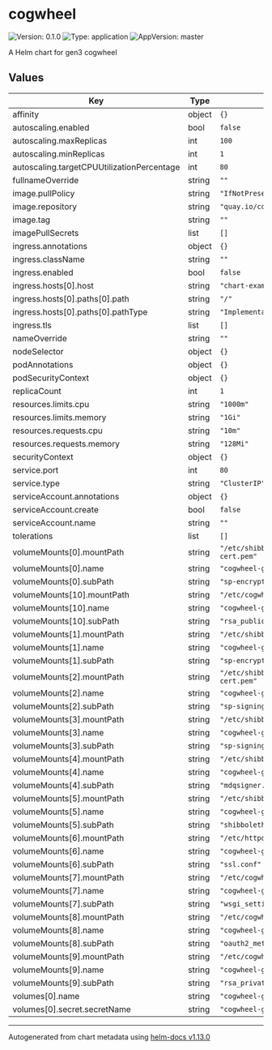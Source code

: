 # cogwheel

![Version: 0.1.0](https://img.shields.io/badge/Version-0.1.0-informational?style=flat-square) ![Type: application](https://img.shields.io/badge/Type-application-informational?style=flat-square) ![AppVersion: master](https://img.shields.io/badge/AppVersion-master-informational?style=flat-square)

A Helm chart for gen3 cogwheel

## Values

| Key | Type | Default | Description |
|-----|------|---------|-------------|
| affinity | object | `{}` |  |
| autoscaling.enabled | bool | `false` |  |
| autoscaling.maxReplicas | int | `100` |  |
| autoscaling.minReplicas | int | `1` |  |
| autoscaling.targetCPUUtilizationPercentage | int | `80` |  |
| fullnameOverride | string | `""` |  |
| image.pullPolicy | string | `"IfNotPresent"` |  |
| image.repository | string | `"quay.io/cdis/cogwheel"` |  |
| image.tag | string | `""` |  |
| imagePullSecrets | list | `[]` |  |
| ingress.annotations | object | `{}` |  |
| ingress.className | string | `""` |  |
| ingress.enabled | bool | `false` |  |
| ingress.hosts[0].host | string | `"chart-example.local"` |  |
| ingress.hosts[0].paths[0].path | string | `"/"` |  |
| ingress.hosts[0].paths[0].pathType | string | `"ImplementationSpecific"` |  |
| ingress.tls | list | `[]` |  |
| nameOverride | string | `""` |  |
| nodeSelector | object | `{}` |  |
| podAnnotations | object | `{}` |  |
| podSecurityContext | object | `{}` |  |
| replicaCount | int | `1` |  |
| resources.limits.cpu | string | `"1000m"` |  |
| resources.limits.memory | string | `"1Gi"` |  |
| resources.requests.cpu | string | `"10m"` |  |
| resources.requests.memory | string | `"128Mi"` |  |
| securityContext | object | `{}` |  |
| service.port | int | `80` |  |
| service.type | string | `"ClusterIP"` |  |
| serviceAccount.annotations | object | `{}` |  |
| serviceAccount.create | bool | `false` |  |
| serviceAccount.name | string | `""` |  |
| tolerations | list | `[]` |  |
| volumeMounts[0].mountPath | string | `"/etc/shibboleth/sp-encrypt-cert.pem"` |  |
| volumeMounts[0].name | string | `"cogwheel-g3auto"` |  |
| volumeMounts[0].subPath | string | `"sp-encrypt-cert.pem"` |  |
| volumeMounts[10].mountPath | string | `"/etc/cogwheel/rsa/publickey.pem"` |  |
| volumeMounts[10].name | string | `"cogwheel-g3auto"` |  |
| volumeMounts[10].subPath | string | `"rsa_publickey.pem"` |  |
| volumeMounts[1].mountPath | string | `"/etc/shibboleth/sp-encrypt-key.pem"` |  |
| volumeMounts[1].name | string | `"cogwheel-g3auto"` |  |
| volumeMounts[1].subPath | string | `"sp-encrypt-key.pem"` |  |
| volumeMounts[2].mountPath | string | `"/etc/shibboleth/sp-signing-cert.pem"` |  |
| volumeMounts[2].name | string | `"cogwheel-g3auto"` |  |
| volumeMounts[2].subPath | string | `"sp-signing-cert.pem"` |  |
| volumeMounts[3].mountPath | string | `"/etc/shibboleth/sp-signing-key.pem"` |  |
| volumeMounts[3].name | string | `"cogwheel-g3auto"` |  |
| volumeMounts[3].subPath | string | `"sp-signing-key.pem"` |  |
| volumeMounts[4].mountPath | string | `"/etc/shibboleth/mdqsigner.pem"` |  |
| volumeMounts[4].name | string | `"cogwheel-g3auto"` |  |
| volumeMounts[4].subPath | string | `"mdqsigner.pem"` |  |
| volumeMounts[5].mountPath | string | `"/etc/shibboleth/shibboleth2.xml"` |  |
| volumeMounts[5].name | string | `"cogwheel-g3auto"` |  |
| volumeMounts[5].subPath | string | `"shibboleth2.xml"` |  |
| volumeMounts[6].mountPath | string | `"/etc/httpd/conf.d/ssl.conf"` |  |
| volumeMounts[6].name | string | `"cogwheel-g3auto"` |  |
| volumeMounts[6].subPath | string | `"ssl.conf"` |  |
| volumeMounts[7].mountPath | string | `"/etc/cogwheel/wsgi_settings.py"` |  |
| volumeMounts[7].name | string | `"cogwheel-g3auto"` |  |
| volumeMounts[7].subPath | string | `"wsgi_settings.py"` |  |
| volumeMounts[8].mountPath | string | `"/etc/cogwheel/oauth2_metadata.json"` |  |
| volumeMounts[8].name | string | `"cogwheel-g3auto"` |  |
| volumeMounts[8].subPath | string | `"oauth2_metadata.json"` |  |
| volumeMounts[9].mountPath | string | `"/etc/cogwheel/rsa/privatekey.pem"` |  |
| volumeMounts[9].name | string | `"cogwheel-g3auto"` |  |
| volumeMounts[9].subPath | string | `"rsa_privatekey.pem"` |  |
| volumes[0].name | string | `"cogwheel-g3auto"` |  |
| volumes[0].secret.secretName | string | `"cogwheel-g3auto"` |  |

----------------------------------------------
Autogenerated from chart metadata using [helm-docs v1.13.0](https://github.com/norwoodj/helm-docs/releases/v1.13.0)
